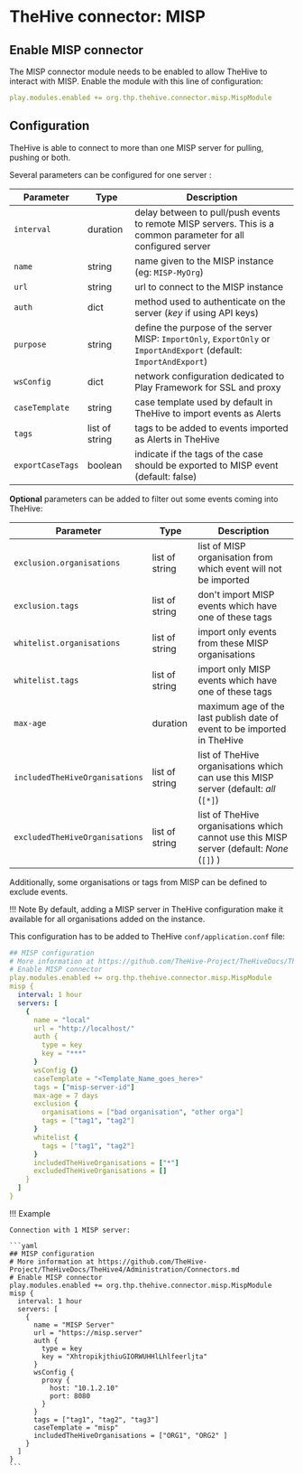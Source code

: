 # TheHive connector: MISP

## Enable MISP connector

The MISP connector module needs to be enabled to allow TheHive to interact with MISP. Enable the module with this line of configuration: 

```yaml
play.modules.enabled += org.thp.thehive.connector.misp.MispModule
```

## Configuration 

TheHive is able to connect to more than one MISP server for pulling, pushing or both.

Several parameters can be configured for one server :

| Parameter                      | Type           | Description                          |
| -------------------------------| -------------- | ------------------------------------ |
| `interval`                     | duration       | delay between to pull/push events to remote MISP servers. This is a common parameter for all configured server |
| `name`                         | string         | name given to the MISP instance (eg: `MISP-MyOrg`) |
| `url`                          | string         | url to connect to the MISP instance |
| `auth`                         | dict           | method used to authenticate on the server (_key_ if using API keys) |
| `purpose`                      | string         | define the purpose of the server MISP: `ImportOnly`, `ExportOnly` or `ImportAndExport` (default: `ImportAndExport`) |
| `wsConfig`                     | dict           | network configuration dedicated to Play Framework for SSL and proxy |
| `caseTemplate`                 | string         | case template used by default in TheHive to import events as Alerts |
| `tags`                         | list of string | tags to be added to events imported as Alerts in TheHive |
| `exportCaseTags`               | boolean        | indicate if the tags of the case should be exported to MISP event (default: false) |

**Optional** parameters can be added to filter out some events coming into TheHive:

| Parameter                      | Type           | Description                          |
| -------------------------------| -------------- | ------------------------------------ |
| `exclusion.organisations`      | list of string | list of MISP organisation from which event will not be imported |
| `exclusion.tags`               | list of string | don't import MISP events which have one of these tags |
| `whitelist.organisations`      | list of string | import only events from these MISP organisations |
| `whitelist.tags`               | list of string | import only MISP events which have one of these tags |
| `max-age`                      | duration       | maximum age of the last publish date of event to be imported in TheHive  |
| `includedTheHiveOrganisations` | list of string | list of TheHive organisations which can use this MISP server (default: _all_ (`[*]`) |
| `excludedTheHiveOrganisations` | list of string | list of TheHive organisations which cannot use this MISP server (default: _None_ (`[]`) ) |

Additionally, some organisations or tags from MISP can be defined to exclude events. 

!!! Note
    By default, adding a MISP server in TheHive configuration make it available for all organisations added on the instance.


This configuration has to be added to TheHive `conf/application.conf` file:

```yaml
## MISP configuration
# More information at https://github.com/TheHive-Project/TheHiveDocs/TheHive4/Administration/Connectors.md
# Enable MISP connector
play.modules.enabled += org.thp.thehive.connector.misp.MispModule
misp {
  interval: 1 hour
  servers: [
    {
      name = "local"            
      url = "http://localhost/" 
      auth {
        type = key
        key = "***"
      }
      wsConfig {}
      caseTemplate = "<Template_Name_goes_here>"      
      tags = ["misp-server-id"]
      max-age = 7 days
      exclusion {
        organisations = ["bad organisation", "other orga"]
        tags = ["tag1", "tag2"]
      }
      whitelist {
        tags = ["tag1", "tag2"]
      }
      includedTheHiveOrganisations = ["*"]
      excludedTheHiveOrganisations = []
    }
  ]
} 
```


!!! Example

    Connection with 1 MISP server:

    ```yaml
    ## MISP configuration
    # More information at https://github.com/TheHive-Project/TheHiveDocs/TheHive4/Administration/Connectors.md
    # Enable MISP connector
    play.modules.enabled += org.thp.thehive.connector.misp.MispModule
    misp {
      interval: 1 hour
      servers: [
        {
          name = "MISP Server"     
          url = "https://misp.server"
          auth {
            type = key
            key = "XhtropikjthiuGIORWUHHlLhlfeerljta"
          }
          wsConfig {
            proxy {
              host: "10.1.2.10"
              port: 8080
            }
          }
          tags = ["tag1", "tag2", "tag3"]
          caseTemplate = "misp"
          includedTheHiveOrganisations = ["ORG1", "ORG2" ]
        }
      ]
    }
    ```